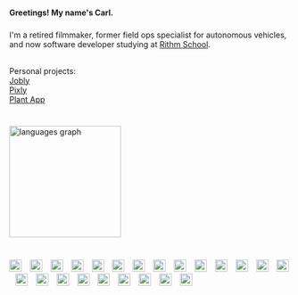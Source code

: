 <h4 align="left">Greetings! My name's Carl.</h4>

###

<p align="left">I'm a retired filmmaker, former field ops specialist for autonomous vehicles, and now software developer studying at <a href="https://github.com/rithmschool/">Rithm School</a>.<br><br>
  
  Personal projects:
  <br><a href="https://www.jobly.carlmolina.com/">Jobly</a>
  <br><a href="https://carl-molina-pixly.onrender.com/">Pixly</a>
  <br><a href="https://carl-molina-plant-app.onrender.com/">Plant App</a></p>

###

<br clear="both">

<div align="left">
  <img src="https://github-readme-stats.vercel.app/api/top-langs?username=carl-molina&locale=en&hide_title=false&layout=compact&card_width=320&langs_count=8&theme=react&hide_border=true" height="200" alt="languages graph"  />
</div>

###

<br clear="both">

<div align="left">
  <img src="https://cdn.jsdelivr.net/gh/devicons/devicon/icons/typescript/typescript-original.svg" height="22" alt="typescript logo"  />
  <img width="7" />
  <img src="https://cdn.jsdelivr.net/gh/devicons/devicon/icons/react/react-original.svg" height="22" alt="react logo"  />
  <img width="7" />
  <img src="https://skillicons.dev/icons?i=vite" height="22" alt="vite logo"  />
  <img width="7" />
  <img src="https://cdn.jsdelivr.net/gh/devicons/devicon/icons/javascript/javascript-original.svg" height="22" alt="javascript logo"  />
  <img width="7" />
  <img src="https://cdn.jsdelivr.net/gh/devicons/devicon/icons/python/python-original.svg" height="22" alt="python logo"  />
  <img width="7" />
  <img src="https://cdn.jsdelivr.net/gh/devicons/devicon/icons/flask/flask-original.svg" height="22" alt="flask logo"  />
  <img width="7" />
  <img src="https://cdn.jsdelivr.net/gh/devicons/devicon/icons/sqlalchemy/sqlalchemy-original.svg" height="22" alt="sqlalchemy logo"  />
  <img width="7" />
  <img src="https://cdn.jsdelivr.net/gh/devicons/devicon/icons/postgresql/postgresql-original.svg" height="22" alt="postgresql logo"  />
  <img width="7" />
  <img src="https://skillicons.dev/icons?i=aws" height="22" alt="amazonwebservices logo"  />
  <img width="7" />
  <img src="https://cdn.jsdelivr.net/gh/devicons/devicon/icons/nodejs/nodejs-original.svg" height="22" alt="nodejs logo"  />
  <img width="7" />
  <img src="https://cdn.jsdelivr.net/gh/devicons/devicon/icons/express/express-original.svg" height="22" alt="express logo"  />
  <img width="7" />
  <img src="https://cdn.jsdelivr.net/gh/devicons/devicon/icons/jquery/jquery-original.svg" height="22" alt="jquery logo"  />
  <img width="7" />
  <img src="https://cdn.jsdelivr.net/gh/devicons/devicon/icons/jest/jest-plain.svg" height="22" alt="jest logo"  />
  <img width="7" />
  <img src="https://cdn.simpleicons.org/jasmine/8A4182" height="22" alt="jasmine logo"  />
  <img width="7" />
  <img src="https://skillicons.dev/icons?i=netlify" height="22" alt="netlify logo"  />
  <img width="7" />
  <img src="https://cdn.jsdelivr.net/gh/devicons/devicon/icons/html5/html5-original.svg" height="22" alt="html5 logo"  />
  <img width="7" />
  <img src="https://cdn.jsdelivr.net/gh/devicons/devicon/icons/css3/css3-original.svg" height="22" alt="css3 logo"  />
  <img width="7" />
  <img src="https://cdn.jsdelivr.net/gh/devicons/devicon/icons/bootstrap/bootstrap-original.svg" height="22" alt="bootstrap logo"  />
  <img width="7" />
  <img src="https://cdn.jsdelivr.net/gh/devicons/devicon/icons/npm/npm-original-wordmark.svg" height="22" alt="npm logo"  />
  <img width="7" />
  <img src="https://cdn.jsdelivr.net/gh/devicons/devicon/icons/jira/jira-original.svg" height="22" alt="jira logo"  />
  <img width="7" />
  <img src="https://cdn.jsdelivr.net/gh/devicons/devicon/icons/vscode/vscode-original.svg" height="22" alt="vscode logo"  />
  <img width="7" />
  <img src="https://cdn.jsdelivr.net/gh/devicons/devicon/icons/premierepro/premierepro-original.svg" height="22" alt="premierepro logo"  />
  <img width="7" />
  <img src="https://cdn.jsdelivr.net/gh/devicons/devicon/icons/aftereffects/aftereffects-original.svg" height="22" alt="aftereffects logo"  />
</div>
